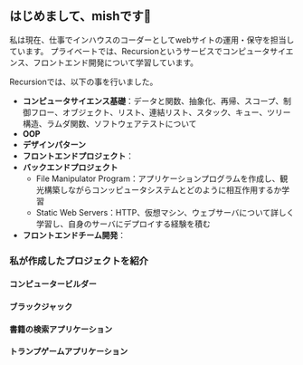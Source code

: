 ## はじめまして、mishです👋 

私は現在、仕事でインハウスのコーダーとしてwebサイトの運用・保守を担当しています。
プライベートでは、Recursionというサービスでコンピュータサイエンス、フロントエンド開発について学習しています。

Recursionでは、以下の事を行いました。

- **コンピュータサイエンス基礎**：データと関数、抽象化、再帰、スコープ、制御フロー、オブジェクト、リスト、連結リスト、スタック、キュー、ツリー構造、ラムダ関数、ソフトウェアテストについて
- **OOP**
- **デザインパターン**
- **フロントエンドプロジェクト**：
- **バックエンドプロジェクト**
  - File Manipulator Program：アプリケーションプログラムを作成し、観光構築しながらコンッピュータシステムとどのように相互作用するか学習
  - Static Web Servers：HTTP、仮想マシン、ウェブサーバについて詳しく学習し、自身のサーバにデプロイする経験を積む
- **フロントエンドチーム開発**：

### 私が作成したプロジェクトを紹介

#### コンピュータービルダー
#### ブラックジャック
#### 書籍の検索アプリケーション
#### トランプゲームアプリケーション





